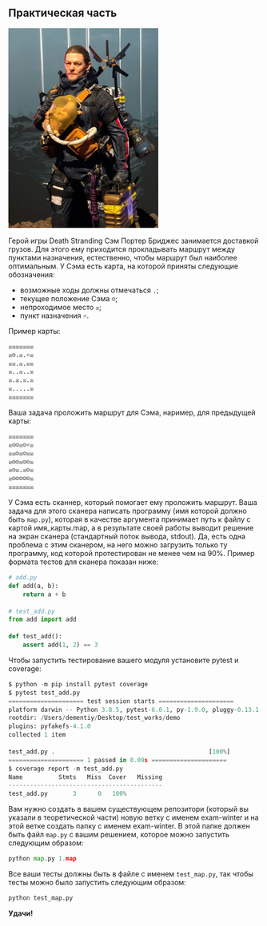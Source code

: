## Практическая часть
<img src="sam.jpg" alt="sam" width="300" />

Герой игры Death Stranding Сэм Портер Бриджес занимается доставкой грузов. Для этого ему приходится прокладывать маршрут между пунктами назначения, естественно, чтобы маршрут был наиболее оптимальным. У Сэма есть карта, на которой приняты следующие обозначения:

- возможные ходы должны отмечаться `.`;
- текущее положение Сэма `☺`;
- непроходимое место `☒`;
- пункт назначения `☼`.

Пример карты:

```python
☒☒☒☒☒☒☒
☒☺.☒.☼☒
☒☒.☒.☒☒
☒..☒..☒
☒.☒.☒.☒
☒.....☒
☒☒☒☒☒☒☒
```

Ваша задача проложить маршрут для Сэма, наример, для предыдущей карты:

```python
☒☒☒☒☒☒☒
☒☺☺☒☺☼☒
☒☒☺☒☺☒☒
☒☺☺☒☺☺☒
☒☺☒.☒☺☒
☒☺☺☺☺☺☒
☒☒☒☒☒☒☒
```

У Сэма есть сканнер, который помогает ему проложить маршрут. Ваша задача для этого сканера написать программу (имя которой должно быть `map.py`), которая в качестве аргумента принимает путь к файлу с картой имя\_карты.map, а в результате своей работы выводит решение на экран сканера (стандартный поток вывода, stdout). Да, есть одна проблема с этим сканером, на него можно загрузить только ту программу, код которой протестирован не менее чем на 90%. Пример формата тестов для сканера показан ниже:

```python
# add.py
def add(a, b):
    return a + b

# test_add.py
from add import add

def test_add():
    assert add(1, 2) == 3
```

Чтобы запустить тестирование вашего модуля установите pytest и coverage:

```python
$ python -m pip install pytest coverage
$ pytest test_add.py
===================== test session starts =====================
platform darwin -- Python 3.8.5, pytest-6.0.1, py-1.9.0, pluggy-0.13.1
rootdir: /Users/dementiy/Desktop/test_works/demo
plugins: pyfakefs-4.1.0
collected 1 item                                                                                              

test_add.py .                                           [100%]
===================== 1 passed in 0.09s =====================
$ coverage report -m test_add.py 
Name          Stmts   Miss  Cover   Missing
-------------------------------------------
test_add.py       3      0   100%
```

Вам нужно создать в вашем существующем репозитори (который вы указали в теоретической части) новую ветку с именем exam-winter и на этой ветке создать папку с именем exam-winter. В этой папке должен быть файл `map.py` с вашим решением, которое можно запустить следующим образом:

```python
python map.py 1.map
```

Все ваши тесты должны быть в файле с именем `test_map.py`, так чтобы тесты можно было запустить следующим образом:

```python
python test_map.py
```

**Удачи!**
